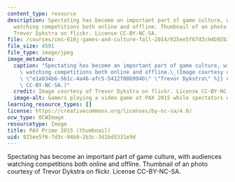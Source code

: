 ```yaml
---
content_type: resource
description: Spectating has become an important part of game culture, with audiences
  watching competitions both online and offline. Thumbnail of an photo courtesy of
  Trevor Dykstra on flickr. License CC-BY-NC-SA.
file: /courses/cms-616j-games-and-culture-fall-2014/925ee5f67d3c94b92b3c3d1bd5331e9d_cms-616jf14-th.jpg
file_size: 4591
file_type: image/jpeg
image_metadata:
  caption: "Spectating has become an important part of game culture, with audiences\
    \ watching competitions both online and offline.\_(Image courtesy of {{% resource_link\
    \ \"e1a034b6-561c-4a46-afc5-5412f08b994b\" \"Trevor Dykstra\" %}} on flickr. License\
    \ CC-BY-NC-SA.)"
  credit: Image courtesy of Trevor Dykstra on flickr. License CC-BY-NC-SA.
  image-alt: Gamers playing a video game at PAX 2015 while spectators watch.
learning_resource_types: []
license: https://creativecommons.org/licenses/by-nc-sa/4.0/
ocw_type: OCWImage
resourcetype: Image
title: PAX Prime 2015 (thumbnail)
uid: 925ee5f6-7d3c-94b9-2b3c-3d1bd5331e9d
---
```

Spectating has become an important part of game culture, with audiences watching competitions both online and offline. Thumbnail of an photo courtesy of Trevor Dykstra on flickr. License CC-BY-NC-SA.